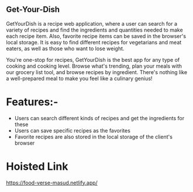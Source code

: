 ## Get-Your-Dish
GetYourDish is a recipe web application, where a user can search for a variety of recipes and find the ingredients and
quantities needed to make each recipe item. Also, favorite recipe items can be saved in the browser's local storage.
It is easy to find different recipes for vegetarians and meat eaters, as well as those who want to lose weight.

You're one-stop for recipes, GetYourDish is the best app for any type of cooking and cooking level. Browse what's 
trending, plan your meals with our grocery list tool, and browse recipes by ingredient. There's nothing like a well-prepared meal to make you feel like a culinary genius!
# Features:-
- Users can search different kinds of recipes and get the ingredients for these
- Users can save specific recipes as the favorites
- Favorite recipes are also stored in the local storage of the client's browser
# Hoisted Link
 https://food-verse-masud.netlify.app/
